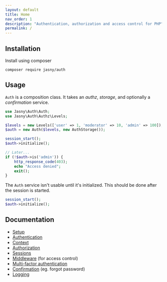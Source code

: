 ```yaml
---
layout: default
title: Home
nav_order: 1
description: "Authentication, authorization and access control for PHP"
permalink: /
---
```


Installation
---

Install using composer

    composer require jasny/auth

Usage
---

`Auth` is a composition class. It takes an _authz_, _storage_, and optionally a _confirmation_ service.

```php
use Jasny\Auth\Auth;
use Jasny\Auth\Authz\Levels;

$levels = new Levels(['user' => 1, 'moderator' => 10, 'admin' => 100]);
$auth = new Auth($levels, new AuthStorage());

session_start();
$auth->initialize();

// Later...
if (!$auth->is('admin')) {
    http_response_code(403);
    echo "Access denied";
    exit();
}
```

The `Auth` service isn't usable until it's initialized. This should be done after the session is started.

```php
session_start();
$auth->initialize();
```

Documentation
---

* [Setup](setup.md)
* [Authentication](authentication.md)
* [Context](context.md)
* [Authorization](authorization.md)
* [Sessions](sessions.md)
* [Middleware](middleware.md) (for access control)
* [Multi-factor authentication](mfa.md)
* [Confirmation](confirmation.md) (eg. forgot password)
* [Logging](logging.md)
